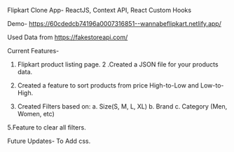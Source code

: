 Flipkart Clone App- ReactJS, Context API, React Custom Hooks

Demo- https://60cdedcb74196a0007316851--wannabeflipkart.netlify.app/

Used Data from https://fakestoreapi.com/

Current Features- 
1. Flipkart product listing page.
2 .Created a JSON file for your products data. 

3. Created a feature to sort products from price High-to-Low and Low-to-High.

4. Created Filters based on:
a. Size(S, M, L, XL)
b. Brand
c. Category (Men, Women, etc)

5.Feature to clear all filters.


Future Updates- To Add css.



